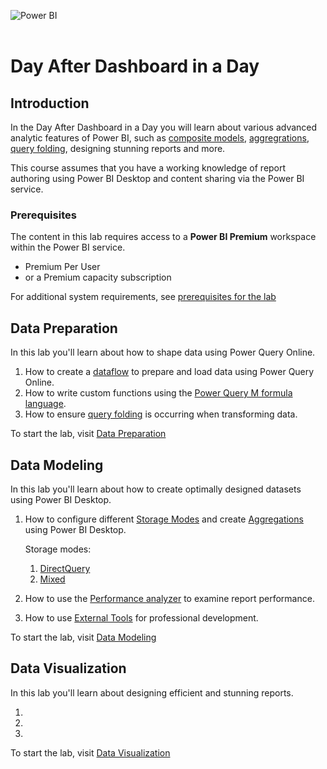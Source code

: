![Power BI](https://raw.githubusercontent.com/microsoft/pbiworkshops/main/_Asset%20Library/powerbi.svg)
</br>
</br>

# Day After Dashboard in a Day

## Introduction
In the Day After Dashboard in a Day you will learn about various advanced analytic features of Power BI, such as [composite models](https://docs.microsoft.com/power-bi/transform-model/desktop-composite-models), [aggregrations](https://docs.microsoft.com/power-bi/transform-model/aggregations-advanced), [query folding](https://docs.microsoft.com/power-query/power-query-folding), designing stunning reports and more.

This course assumes that you have a working knowledge of report authoring using Power BI Desktop and content sharing via the Power BI service.

### Prerequisites
The content in this lab requires access to a **Power BI Premium** workspace within the Power BI service.
- Premium Per User
- or a Premium capacity subscription

For additional system requirements, see [prerequisites for the lab](./Prerequisites.md)

## Data Preparation

In this lab you'll learn about how to shape data using Power Query Online.

1. How to create a [dataflow](https://docs.microsoft.com/power-bi/transform-model/dataflows/dataflows-introduction-self-service) to prepare and load data using Power Query Online.
1. How to write custom functions using the [Power Query M formula language](https://docs.microsoft.com/powerquery-m/).
1. How to ensure [query folding](https://docs.microsoft.com/power-query/power-query-folding) is occurring when transforming data.

To start the lab, visit [Data Preparation](./DataPreparation.md)

## Data Modeling

In this lab you'll learn about how to create optimally designed datasets using Power BI Desktop.

1. How to configure different [Storage Modes](https://docs.microsoft.com/power-bi/transform-model/desktop-storage-mode) and create [Aggregations](https://docs.microsoft.com/power-bi/transform-model/aggregations-advanced) using Power BI Desktop.

    Storage modes:
    1. [DirectQuery](https://docs.microsoft.com/power-bi/connect-data/desktop-directquery-about)
    1. [Mixed](https://docs.microsoft.com/power-bi/transform-model/desktop-composite-models)
1. How to use the [Performance analyzer](https://docs.microsoft.com/power-bi/create-reports/desktop-performance-analyzer) to examine report performance.
1. How to use [External Tools](https://docs.microsoft.com/power-bi/transform-model/desktop-external-tools) for professional development.

To start the lab, visit [Data Modeling](./DataModeling.md)

## Data Visualization

In this lab you'll learn about designing efficient and stunning reports.

1.
1.
1.

To start the lab, visit [Data Visualization](./DataVisualization.md)